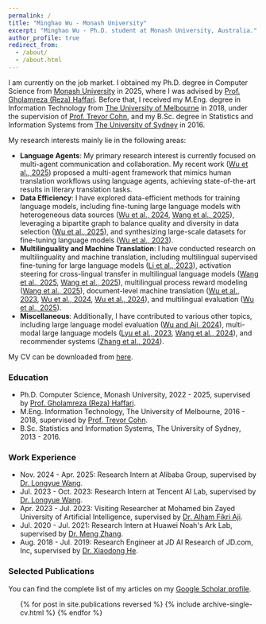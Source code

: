 ```yaml
---
permalink: /
title: "Minghao Wu - Monash University"
excerpt: "Minghao Wu - Ph.D. student at Monash University, Australia."
author_profile: true
redirect_from: 
  - /about/
  - /about.html
---
```



I am currently on the job market. I obtained my Ph.D. degree in Computer Science from [Monash University](https://www.monash.edu/) in 2025, where I was advised by [Prof. Gholamreza (Reza) Haffari](https://rezahaffari.github.io/HomePage/HomePage.html). Before that, I received my M.Eng. degree in Information Technology from [The University of Melbourne](https://www.unimelb.edu.au/) in 2018, under the supervision of [Prof. Trevor Cohn](https://trevorcohn.github.io/), and my B.Sc. degree in Statistics and Information Systems from [The University of Sydney](https://www.sydney.edu.au/) in 2016. 

My research interests mainly lie in the following areas:

* **Language Agents**: My primary research interest is currently focused on multi-agent communication and collaboration. My recent work ([Wu et al., 2025](https://arxiv.org/abs/2405.11804)) proposed a multi-agent framework that mimics human translation workflows using language agents, achieving state-of-the-art results in literary translation tasks. 
* **Data Efficiency**: I have explored data-efficient methods for training language models, including fine-tuning large language models with heterogeneous data sources ([Wu et al., 2024](https://arxiv.org/abs/2406.08811), [Wang et al., 2025](https://arxiv.org/abs/2505.12300)), leveraging a bipartite graph to balance quality and diversity in data selection ([Wu et al., 2025](https://arxiv.org/abs/2410.12458)), and synthesizing large-scale datasets for fine-tuning language models ([Wu et al., 2023](https://arxiv.org/abs/2304.14402)).
* **Multilinguality and Machine Translation**: I have conducted research on multilinguality and machine translation, including multilingual supervised fine-tuning for large language models ([Li et al., 2023](https://arxiv.org/abs/2305.15011)), activation steering for cross-lingual transfer in multilingual language models ([Wang et al., 2025](https://arxiv.org/abs/2410.12462), [Wang et al., 2025](https://arxiv.org/abs/2505.12313)), multilingual process reward modeling ([Wang et al., 2025](https://arxiv.org/abs/2502.12663)), document-level machine translation ([Wu et al., 2023](https://arxiv.org/abs/2302.08079), [Wu et al., 2024](https://arxiv.org/abs/2401.15360), [Wu et al., 2024](https://arxiv.org/abs/2401.06468)), and multilingual evaluation ([Wu et al., 2025](https://arxiv.org/abs/2504.15521)).
* **Miscellaneous**: Additionally, I have contributed to various other topics, including large language model evaluation ([Wu and Aji, 2024](https://arxiv.org/abs/2307.03025)), multi-modal large language models ([Lyu et al., 2023](https://arxiv.org/abs/2306.09093), [Wang et al., 2024](https://arxiv.org/abs/2311.16511)), and recommender systems ([Zhang et al., 2024](https://arxiv.org/abs/2405.11441)).

<!-- My CV can be downloaded from <a href="https://minghao-wu.github.io/files/cv/minghao-wu-cv-en.pdf"><u>English version</u></a> and <a href="https://minghao-wu.github.io/files/cv/minghao-wu-cv-zh.pdf"><u>中文版</u></a>. -->
My CV can be downloaded from <a href="https://minghao-wu.github.io/files/cv/minghao-wu-cv-en.pdf"><u>here</u></a>.

### Education

* Ph.D. Computer Science, Monash University, 2022 - 2025, supervised by [Prof. Gholamreza (Reza) Haffari](https://rezahaffari.github.io/HomePage/HomePage.html).
* M.Eng. Information Technology, The University of Melbourne, 2016 - 2018, supervised by [Prof. Trevor Cohn](https://trevorcohn.github.io/).
* B.Sc. Statistics and Information Systems, The University of Sydney, 2013 - 2016.


### Work Experience

* Nov. 2024 - Apr. 2025: Research Intern at Alibaba Group, supervised by [Dr. Longyue Wang](http://www.longyuewang.com/).
* Jul. 2023 - Oct. 2023: Research Intern at Tencent AI Lab, supervised by [Dr. Longyue Wang](http://www.longyuewang.com/).
* Apr. 2023 - Jul. 2023: Visiting Researcher at Mohamed bin Zayed University of Artificial Intelligence, supervised by [Dr. Alham Fikri Aji](https://afaji.github.io/).
* Jul. 2020 - Jul. 2021: Research Intern at Huawei Noah's Ark Lab, supervised by [Dr. Meng Zhang](https://zmlarry.github.io/).
* Aug. 2018 - Jul. 2019: Research Engineer at JD AI Research of JD.com, Inc, supervised by [Dr. Xiaodong He](https://scholar.google.com/citations?user=W5WbqgoAAAAJ&hl=en).

### Selected Publications
You can find the complete list of my articles on my [Google Scholar profile](https://scholar.google.com/citations?user=E2zcuy0AAAAJ&hl=en).

  <ul>{% for post in site.publications reversed %}
    {% include archive-single-cv.html %}
  {% endfor %}</ul>